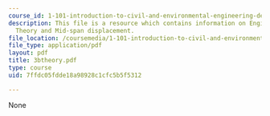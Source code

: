 ```yaml
---
course_id: 1-101-introduction-to-civil-and-environmental-engineering-design-i-fall-2006
description: This file is a resource which contains information on Engineering Beam
  Theory and Mid-span displacement.
file_location: /coursemedia/1-101-introduction-to-civil-and-environmental-engineering-design-i-fall-2006/7ffdc05fdde18a98928c1cfc5b5f5312_3btheory.pdf
file_type: application/pdf
layout: pdf
title: 3btheory.pdf
type: course
uid: 7ffdc05fdde18a98928c1cfc5b5f5312

---
```

None